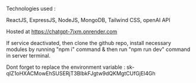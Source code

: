 Technologies used :

ReactJS,
ExpressJS,
NodeJS,
MongoDB,
Tailwind CSS,
openAI API

Hosted at https://chatgpt-7jxm.onrender.com

If service deactivated, then clone the github repo, install necessary modules by running "npm i" command & then run "npm run dev" command in server terminal.

Dont forget to replace the environment variable : 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
